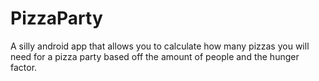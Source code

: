 # PizzaParty

A silly android app that allows you to calculate how many pizzas you will need for a pizza party based off the amount of people and the hunger factor.
